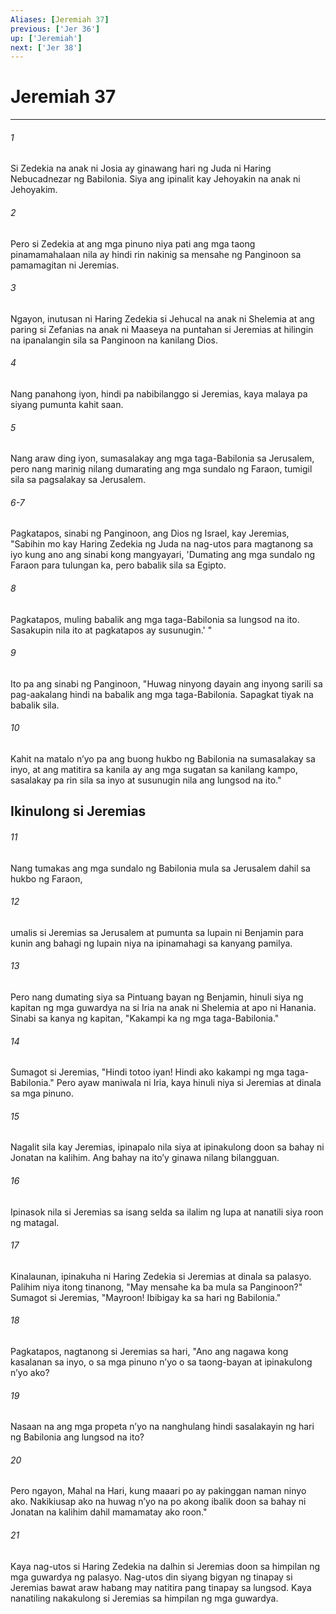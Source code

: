 ```yaml
---
Aliases: [Jeremiah 37]
previous: ['Jer 36']
up: ['Jeremiah']
next: ['Jer 38']
---
```

# Jeremiah 37

***

###### 1
Si Zedekia na anak ni Josia ay ginawang hari ng Juda ni Haring Nebucadnezar ng Babilonia. Siya ang ipinalit kay Jehoyakin na anak ni Jehoyakim. 

###### 2
Pero si Zedekia at ang mga pinuno niya pati ang mga taong pinamamahalaan nila ay hindi rin nakinig sa mensahe ng Panginoon sa pamamagitan ni Jeremias. 

###### 3
Ngayon, inutusan ni Haring Zedekia si Jehucal na anak ni Shelemia at ang paring si Zefanias na anak ni Maaseya na puntahan si Jeremias at hilingin na ipanalangin sila sa Panginoon na kanilang Dios. 

###### 4
Nang panahong iyon, hindi pa nabibilanggo si Jeremias, kaya malaya pa siyang pumunta kahit saan. 

###### 5
Nang araw ding iyon, sumasalakay ang mga taga-Babilonia sa Jerusalem, pero nang marinig nilang dumarating ang mga sundalo ng Faraon, tumigil sila sa pagsalakay sa Jerusalem.

###### 6-7
Pagkatapos, sinabi ng Panginoon, ang Dios ng Israel, kay Jeremias, "Sabihin mo kay Haring Zedekia ng Juda na nag-utos para magtanong sa iyo kung ano ang sinabi kong mangyayari, 'Dumating ang mga sundalo ng Faraon para tulungan ka, pero babalik sila sa Egipto. 

###### 8
Pagkatapos, muling babalik ang mga taga-Babilonia sa lungsod na ito. Sasakupin nila ito at pagkatapos ay susunugin.' " 

###### 9
Ito pa ang sinabi ng Panginoon, "Huwag ninyong dayain ang inyong sarili sa pag-aakalang hindi na babalik ang mga taga-Babilonia. Sapagkat tiyak na babalik sila. 

###### 10
Kahit na matalo nʼyo pa ang buong hukbo ng Babilonia na sumasalakay sa inyo, at ang matitira sa kanila ay ang mga sugatan sa kanilang kampo, sasalakay pa rin sila sa inyo at susunugin nila ang lungsod na ito." 

## Ikinulong si Jeremias 

###### 11
Nang tumakas ang mga sundalo ng Babilonia mula sa Jerusalem dahil sa hukbo ng Faraon, 

###### 12
umalis si Jeremias sa Jerusalem at pumunta sa lupain ni Benjamin para kunin ang bahagi ng lupain niya na ipinamahagi sa kanyang pamilya. 

###### 13
Pero nang dumating siya sa Pintuang bayan ng Benjamin, hinuli siya ng kapitan ng mga guwardya na si Iria na anak ni Shelemia at apo ni Hanania. Sinabi sa kanya ng kapitan, "Kakampi ka ng mga taga-Babilonia." 

###### 14
Sumagot si Jeremias, "Hindi totoo iyan! Hindi ako kakampi ng mga taga-Babilonia." Pero ayaw maniwala ni Iria, kaya hinuli niya si Jeremias at dinala sa mga pinuno. 

###### 15
Nagalit sila kay Jeremias, ipinapalo nila siya at ipinakulong doon sa bahay ni Jonatan na kalihim. Ang bahay na itoʼy ginawa nilang bilangguan. 

###### 16
Ipinasok nila si Jeremias sa isang selda sa ilalim ng lupa at nanatili siya roon ng matagal. 

###### 17
Kinalaunan, ipinakuha ni Haring Zedekia si Jeremias at dinala sa palasyo. Palihim niya itong tinanong, "May mensahe ka ba mula sa Panginoon?" Sumagot si Jeremias, "Mayroon! Ibibigay ka sa hari ng Babilonia." 

###### 18
Pagkatapos, nagtanong si Jeremias sa hari, "Ano ang nagawa kong kasalanan sa inyo, o sa mga pinuno nʼyo o sa taong-bayan at ipinakulong nʼyo ako? 

###### 19
Nasaan na ang mga propeta nʼyo na nanghulang hindi sasalakayin ng hari ng Babilonia ang lungsod na ito? 

###### 20
Pero ngayon, Mahal na Hari, kung maaari po ay pakinggan naman ninyo ako. Nakikiusap ako na huwag nʼyo na po akong ibalik doon sa bahay ni Jonatan na kalihim dahil mamamatay ako roon." 

###### 21
Kaya nag-utos si Haring Zedekia na dalhin si Jeremias doon sa himpilan ng mga guwardya ng palasyo. Nag-utos din siyang bigyan ng tinapay si Jeremias bawat araw habang may natitira pang tinapay sa lungsod. Kaya nanatiling nakakulong si Jeremias sa himpilan ng mga guwardya.
